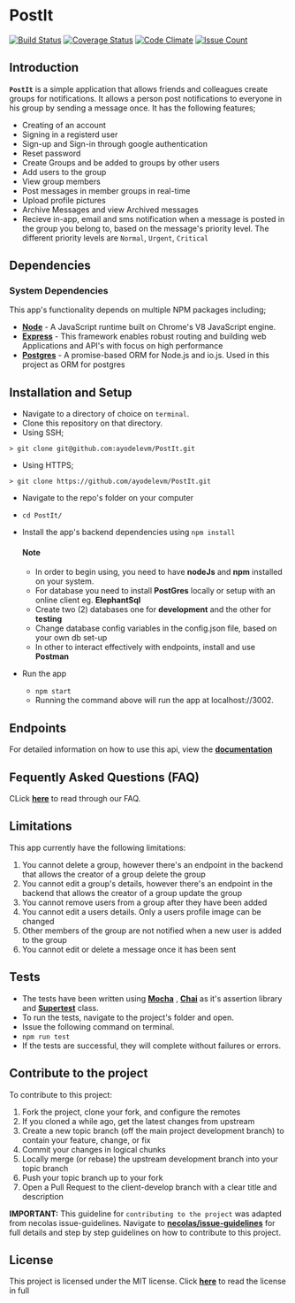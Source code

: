 # PostIt
[![Build Status](https://travis-ci.org/ayodelevm/PostIt.svg?branch=development)](https://travis-ci.org/ayodelevm/PostIt)  [![Coverage Status](https://coveralls.io/repos/github/ayodelevm/PostIt/badge.svg?branch=development)](https://coveralls.io/github/ayodelevm/PostIt?branch=development)  [![Code Climate](https://codeclimate.com/github/ayodelevm/PostIt/badges/gpa.svg)](https://codeclimate.com/github/ayodelevm/PostIt)  [![Issue Count](https://codeclimate.com/github/ayodelevm/PostIt/badges/issue_count.svg)](https://codeclimate.com/github/ayodelevm/PostIt)

## Introduction
**`PostIt`** is a simple application that allows friends and colleagues create groups for notifications. It allows a person post notifications to everyone in his group by sending a message once.
  It has the following features;
  * Creating of an account
  * Signing in a registerd user
  * Sign-up and Sign-in through google authentication
  * Reset password
  * Create Groups and be added to groups by other users
  * Add users to the group
  * View group members
  * Post messages in member groups in real-time
  * Upload profile pictures
  * Archive Messages and view Archived messages
  * Recieve in-app, email and sms notification when a message is posted in the group you belong to, based on the message's priority level. The different priority levels are `Normal`, `Urgent`, `Critical`

## Dependencies

### System Dependencies
This app's functionality depends on multiple NPM packages including;
  *  **[Node](https://nodejs.org/en/)** - A JavaScript runtime built on Chrome's V8 JavaScript engine.
  *  **[Express](https://www.npmjs.com/package/express)** - This framework enables robust routing and building web Applications and API's with focus on high performance
  *  **[Postgres](https://www.postgresql.org/)** - A promise-based ORM for Node.js and io.js. Used in this project as ORM for postgres

## Installation and Setup
*  Navigate to a directory of choice on `terminal`.
*  Clone this repository on that directory.
  *  Using SSH;

    > git clone git@github.com:ayodelevm/PostIt.git

  *  Using HTTPS;

    > git clone https://github.com/ayodelevm/PostIt.git

*  Navigate to the repo's folder on your computer
  *  `cd PostIt/`
* Install the app's backend dependencies using `npm install`

  #### Note
  * In order to begin using, you need to have __nodeJs__ and **npm** installed on your system.
  * For database you need to install __PostGres__ locally or setup with an online client eg. **ElephantSql**
  * Create two (2) databases one for __development__ and the other for **testing**
  * Change database config variables in the config.json file, based on your own db set-up
  * In other to interact effectively with endpoints, install and use __Postman__

* Run the app
  *  `npm start`
  *  Running the command above will run the app at localhost://3002.

## Endpoints

For detailed information on how to use this api, view the **[documentation](https://vikz-postit.herokuapp.com/api/docs)**

## Fequently Asked Questions (FAQ)
CLick **[here](https://github.com/ayodelevm/PostIt/wiki/Frequently-Asked-Questions)** to read through our FAQ.

## Limitations
This app currently have the following limitations:
1. You cannot delete a group, however there's an endpoint in the backend that allows the creator of a group delete the group
2. You cannot edit a group's details, however there's an endpoint in the backend that allows the creator of a group update the group
3. You cannot remove users from a group after they have been added
4. You cannot edit a users details. Only a users profile image can be changed
5. Other members of the group are not notified when a new user is added to the group
6. You cannot edit or delete a message once it has been sent

## Tests
*  The tests have been written using **[Mocha](https://www.npmjs.com/package/mocha)** , **[Chai](https://www.npmjs.com/package/chai)** as it's assertion library and **[Supertest](https://www.npmjs.com/package/supertest)** class.
*  To run the tests, navigate to the project's folder and open.
*  Issue the following command on terminal.
  *  `npm run test`
*  If the tests are successful, they will complete without failures or errors.

## Contribute to the project
To contribute to this project:

1. Fork the project, clone your fork, and configure the remotes
2. If you cloned a while ago, get the latest changes from upstream
3. Create a new topic branch (off the main project development branch) to contain your feature, change, or fix
4. Commit your changes in logical chunks
5. Locally merge (or rebase) the upstream development branch into your topic branch
6. Push your topic branch up to your fork
7. Open a Pull Request to the client-develop branch with a clear title and description

**IMPORTANT:** This guideline for `contributing to the project` was adapted from necolas  issue-guidelines. Navigate to **[necolas/issue-guidelines](https://github.com/necolas/issue-guidelines/blob/master/CONTRIBUTING.md)** for full details and step by step guidelines on how to contribute to this project.

## License
This project is licensed under the MIT license. Click **[here](https://github.com/ayodelevm/PostIt/blob/client-develop/LICENSE.MD)** to read the license in full


